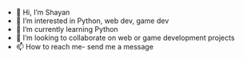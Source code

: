 - 👋 Hi, I’m Shayan
- 👀 I’m interested in Python, web dev, game dev
- 🌱 I’m currently learning Python
- 💞️ I’m looking to collaborate on web or game development projects
- 📫 How to reach me- send me a message

<!---
ShayEatsMelon/ShayEatsMelon is a ✨ special ✨ repository because its `README.md` (this file) appears on your GitHub profile.
You can click the Preview link to take a look at your changes.
--->
